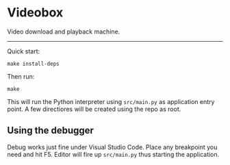 # Videobox

Video download and playback machine.

* * *

Quick start:

`make install-deps`

Then run:

`make`

This will run the Python interpreter using `src/main.py` as application entry point. A few directiores will be created using the repo as root.

## Using the debugger 

Debug works just fine under Visual Studio Code. Place any breakpoint you need and hit F5. Editor will fire up `src/main.py` thus starting the application.
